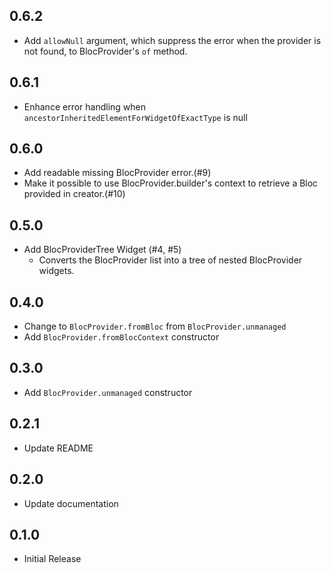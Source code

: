 ## 0.6.2

- Add `allowNull` argument, which suppress the error when the provider is not found, to BlocProvider's `of` method.

## 0.6.1

- Enhance error handling when `ancestorInheritedElementForWidgetOfExactType`
is null

## 0.6.0

- Add readable missing BlocProvider error.(#9)
- Make it possible to use BlocProvider.builder's context to retrieve a Bloc provided in creator.(#10)

## 0.5.0

- Add BlocProviderTree Widget (#4, #5)
  - Converts the BlocProvider list into a tree of nested BlocProvider widgets.

## 0.4.0

- Change to `BlocProvider.fromBloc` from `BlocProvider.unmanaged`
- Add `BlocProvider.fromBlocContext` constructor

## 0.3.0

- Add `BlocProvider.unmanaged` constructor

## 0.2.1

- Update README


## 0.2.0

- Update documentation

## 0.1.0

- Initial Release